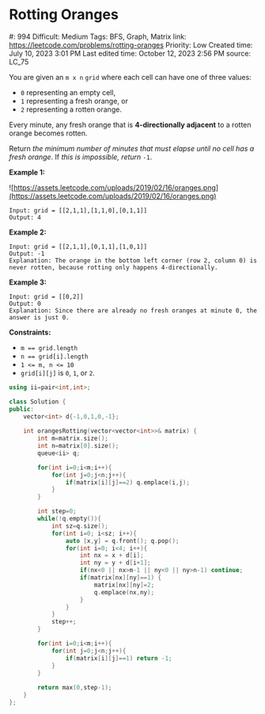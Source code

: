 # Rotting Oranges

#: 994
Difficult: Medium
Tags: BFS, Graph, Matrix
link: https://leetcode.com/problems/rotting-oranges
Priority: Low
Created time: July 10, 2023 3:01 PM
Last edited time: October 12, 2023 2:56 PM
source: LC_75

You are given an `m x n` `grid` where each cell can have one of three values:

- `0` representing an empty cell,
- `1` representing a fresh orange, or
- `2` representing a rotten orange.

Every minute, any fresh orange that is **4-directionally adjacent** to a rotten orange becomes rotten.

Return *the minimum number of minutes that must elapse until no cell has a fresh orange*. If *this is impossible, return* `-1`.

**Example 1:**

![https://assets.leetcode.com/uploads/2019/02/16/oranges.png](https://assets.leetcode.com/uploads/2019/02/16/oranges.png)

```
Input: grid = [[2,1,1],[1,1,0],[0,1,1]]
Output: 4

```

**Example 2:**

```
Input: grid = [[2,1,1],[0,1,1],[1,0,1]]
Output: -1
Explanation: The orange in the bottom left corner (row 2, column 0) is never rotten, because rotting only happens 4-directionally.

```

**Example 3:**

```
Input: grid = [[0,2]]
Output: 0
Explanation: Since there are already no fresh oranges at minute 0, the answer is just 0.

```

**Constraints:**

- `m == grid.length`
- `n == grid[i].length`
- `1 <= m, n <= 10`
- `grid[i][j]` is `0`, `1`, or `2`.

```cpp
using ii=pair<int,int>;

class Solution {
public:
    vector<int> d{-1,0,1,0,-1};
    
    int orangesRotting(vector<vector<int>>& matrix) {
        int m=matrix.size(); 
        int n=matrix[0].size();
        queue<ii> q;

        for(int i=0;i<m;i++){
            for(int j=0;j<n;j++){
                if(matrix[i][j]==2) q.emplace(i,j);
            }
        }

        int step=0;
        while(!q.empty()){
            int sz=q.size();
            for(int i=0; i<sz; i++){
                auto [x,y] = q.front(); q.pop();
                for(int i=0; i<4; i++){
                    int nx = x + d[i];
                    int ny = y + d[i+1];
                    if(nx<0 || nx>m-1 || ny<0 || ny>n-1) continue;
                    if(matrix[nx][ny]==1) {
                        matrix[nx][ny]=2;
                        q.emplace(nx,ny);
                    }
                }
            }
            step++;
        }

        for(int i=0;i<m;i++){
            for(int j=0;j<n;j++){
                if(matrix[i][j]==1) return -1;
            }
        }
        
        return max(0,step-1);
    }
};
```